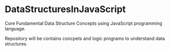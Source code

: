 # DataStructuresInJavaScript
Core Fundamental Data Structure Concepts using JavaScript programming language.

Repository will be contains concpets and logic programs to understand data structures.
